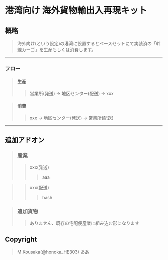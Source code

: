 # 港湾向け 海外貨物輸出入再現キット

## 概略
> 海外向け(という設定)の港湾に設置するとベースセットにて実装済の「幹線カーゴ」を生産もしくは消費します。

----
### フロー
> #### 生産
>> 営業所(発送) → 地区センター(配送) → xxx

> #### 消費
>> xxx → 地区センター(発送) → 営業所(配送)

----

## 追加アドオン
> ### 産業
>> xxx(発送)
>>> aaa

>> xxx(配送)
>>> hash

> ### 追加貨物
>> ありません、既存の宅配便産業に組み込む形になります

## Copyright
> M.Kousaka(@honoka_HE303)
ああ
